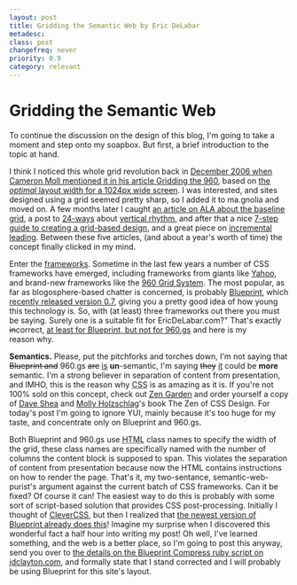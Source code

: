 ```yaml
---
layout: post
title: Gridding the Semantic Web by Eric DeLabar
metadesc: 
class: post
changefreq: never
priority: 0.9
category: relevant
---
```

<h1>Gridding the Semantic Web</h1>
<p>To continue the discussion on the design of this blog, I'm going to take a moment and step onto my soapbox.  But first, a brief introduction to the topic at&nbsp;hand.</p>
<p>I think I noticed this whole grid revolution back in <a href="http://cameronmoll.com/archives/2006/12/gridding_the_960/">December 2006 when Cameron Moll mentioned it in his article Gridding the 960</a>, based on <a href="http://www.cameronmoll.com/archives/001220.html">the <em>optimal</em> layout width for a 1024px wide screen</a>.  I was interested, and sites designed using a grid seemed pretty sharp, so I added it to ma.gnolia and moved on.  A few months later I caught <a href="http://www.alistapart.com/articles/settingtypeontheweb/">an article on <span class="caps">ALA</span> about the baseline grid</a>, a post to <a href="http://24ways.org/">24-ways</a> about <a href="http://24ways.org/2006/compose-to-a-vertical-rhythm">vertical rhythm</a>, and after that a nice <a href="http://www.sachagreif.com/blog/seven-smooth-steps-to-superb-grids/">7-step guide to creating a grid-based design</a>, and a great piece on <a href="http://www.markboulton.co.uk/journal/comments/incremental_leading/">incremental leading</a>. Between these five articles, (and about a year's worth of time) the concept finally clicked in my&nbsp;mind.</p>
<p>Enter the <a href="http://www.alistapart.com/articles/frameworksfordesigners/">frameworks</a>.  Sometime in the last few years a number of <span class="caps">CSS</span> frameworks have emerged, including frameworks from giants like <a href="http://developer.yahoo.com/yui/grids/">Yahoo</a>, and brand-new frameworks like the <a href="http://960.gs/">960 Grid System</a>.  The most popular, as far as blogosphere-based chatter is concerned, is probably <a href="http://code.google.com/p/blueprintcss/">Blueprint</a>, which <a href="http://bjorkoy.com/past/2008/2/20/blueprint_07_has_arrived/">recently released version 0.7</a>, giving you a pretty good idea of how young this technology is.  So, with (at least) three frameworks out there you must be saying. Surely one is a suitable fit for EricDeLabar.com?"  That's exactly <del>in</del>correct, <ins>at least for Blueprint, but not for 960.gs</ins> and here is my reason&nbsp;why.</p>
<p><strong>Semantics.</strong>  Please, put the pitchforks and torches down, I'm not saying that <del>Blueprint and</del> 960.gs <del>are</del> <ins>is</ins> <strong>un</strong>-semantic, I'm saying <del>they</del> <ins>it</ins> could be <strong>more</strong> semantic.  I'm a strong believer in separation of content from presentation, and <span class="caps">IMHO</span>, this is the reason why <abbr title="Cascading Style Sheet"><span class="caps">CSS</span></abbr> is as amazing as it is.  If you're not 100% sold on this concept, check out <a href="http://www.csszengarden.com/">Zen Garden</a> and order yourself a copy of <a href="http://www.mezzoblue.com/">Dave Shea</a> and <a href="http://www.molly.com/">Molly Holzschlag</a>'s book The Zen of <span class="caps">CSS</span> Design.  For today's post I'm going to ignore <span class="caps">YUI</span>, mainly because it's too huge for my taste, and concentrate only on Blueprint and&nbsp;960.gs.</p>
<p>Both Blueprint and 960.gs use <abbr title="HyperText Markup Language"><span class="caps">HTML</span></abbr> class names to specify the width of the grid, these class names are specifically named with the number of columns the content block is supposed to span.  This violates the separation of content from presentation because now the <span class="caps">HTML</span> contains instructions on how to render the page.  That's it, my two-sentance, semantic-web-purist's argument against the current batch of <span class="caps">CSS</span> frameworks.  Can it be fixed?  Of course it can!  The easiest way to do this is probably with some sort of script-based solution that provides <span class="caps">CSS</span> post-processing.  Initially I thought of <a href="http://sandbox.pocoo.org/clevercss/">CleverCSS</a>, but then I realized that <a href="http://bjorkoy.com/past/2008/2/20/blueprint_07_has_arrived/">the newest version of Blueprint already does this</a>!  Imagine my surprise when I discovered this wonderful fact a half hour into writing my post!  Oh well, I've learned something, and the web is a better place, so I'm going to post this anyway, send you over to <a href="http://jdclayton.com/blueprints_compress_a_walkthrough.html">the details on the Blueprint Compress ruby script on jdclayton.com</a>, and formally state that I stand corrected and I will probably be using Blueprint for this site's&nbsp;layout.</p>